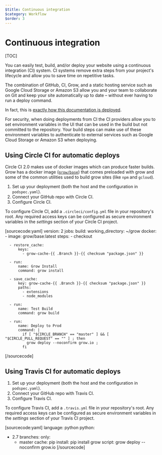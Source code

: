 ```yaml
---
$title: Continuous integration
$category: Workflow
$order: 3
---
```

# Continuous integration

[TOC]

You can easily test, build, and/or deploy your website using a continuous integration (CI) system. CI systems remove extra steps from your project's lifecycle and allow you to save time on repetitive tasks.

The combination of GitHub, CI, Grow, and a static hosting service such as Google Cloud Storage or Amazon S3 allow you and your team to collaborate on Git and keep your site automatically up to date – without ever having to run a deploy command.

In fact, this is [exactly how this documentation is deployed](https://github.com/grow/grow.io/blob/master/.circleci/config.yml).

For security, when doing deployments from CI the CI providers allow you to set environment variables in the UI that can be used in the build but not committed to the repository. Your build steps can make use of these environment variables to authenticate to external services such as Google Cloud Storage or Amazon S3 when deploying.

## Using Circle CI for automatic deploys

Circle CI 2.0 makes use of docker images which can produce faster builds. Grow has a docker image ([`grow/base`](https://hub.docker.com/r/grow/base/)) that comes preloaded with grow and some of the common utilities used to build grow sites (like `npm` and `gcloud`).

1. Set up your deployment (both the host and the configuration in `podspec.yaml`).
1. Connect your GitHub repo with Circle CI.
1. Configure Circle CI.

To configure Circle CI, add a `.circleci/config.yml` file in your repository's root. Any required access keys can be configured as secure environment variables in the _settings_ section of your Circle CI project.

[sourcecode:yaml]
version: 2
jobs:
  build:
    working_directory: ~/grow
    docker:
      - image: grow/base:latest
    steps:
      - checkout

      - restore_cache:
          keys:
            - grow-cache-{{ .Branch }}-{{ checksum "package.json" }}

      - run:
          name: Grow Install
          command: grow install

      - save_cache:
          key: grow-cache-{{ .Branch }}-{{ checksum "package.json" }}
          paths:
            - extensions
            - node_modules

      - run:
          name: Test Build
          command: grow build

      - run:
          name: Deploy to Prod
          command: |
            if [ "$CIRCLE_BRANCH" == "master" ] && [ "$CIRCLE_PULL_REQUEST" == "" ] ; then
              grow deploy --noconfirm grow.io ;
            fi
[/sourcecode]

## Using Travis CI for automatic deploys

1. Set up your deployment (both the host and the configuration in `podspec.yaml`).
1. Connect your GitHub repo with Travis CI.
1. Configure Travis CI.

To configure Travis CI, add a `.travis.yml` file in your repository's root. Any required access keys can be configured as secure environment variables in the _settings_ section of your Travis CI project.

[sourcecode:yaml]
language: python
python:
- 2.7
branches:
  only:
  - master
cache: pip
install: pip install grow
script: grow deploy --noconfirm grow.io
[/sourcecode]
